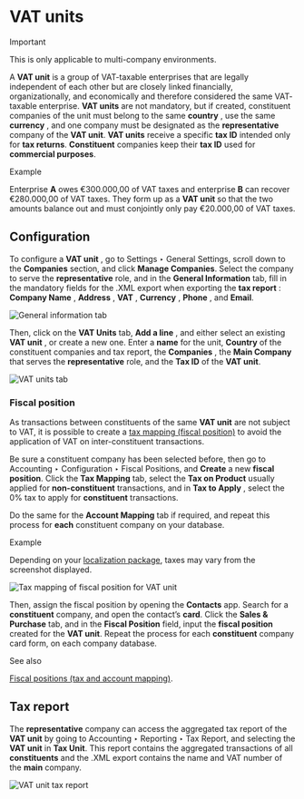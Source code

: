 # VAT units

<div class="alert alert-warning">
<p class="alert-title">
Important</p><p>This is only applicable to multi-company environments.</p>
</div>

A **VAT unit** is a group of VAT-taxable enterprises that are legally
independent of each other but are closely linked financially,
organizationally, and economically and therefore considered the same VAT-
taxable enterprise. **VAT units** are not mandatory, but if created,
constituent companies of the unit must belong to the same **country** , use
the same **currency** , and one company must be designated as the
**representative** company of the **VAT unit**. **VAT units** receive a
specific **tax ID** intended only for **tax returns**. **Constituent**
companies keep their **tax ID** used for **commercial purposes**.

<div class="alert alert-success">
<p class="alert-title">
Example</p><p>Enterprise <b>A</b> owes €300.000,00 of VAT taxes and enterprise <b>B</b> can recover €280.000,00 of
VAT taxes. They form up as a <b>VAT unit</b> so that the two amounts balance out and must conjointly
only pay €20.000,00 of VAT taxes.</p>
</div>

## Configuration

To configure a **VAT unit** , go to Settings ‣ General Settings, scroll down
to the **Companies** section, and click **Manage Companies**. Select the
company to serve the **representative** role, and in the **General
Information** tab, fill in the mandatory fields for the .XML export when
exporting the **tax report** : **Company Name** , **Address** , **VAT** ,
**Currency** , **Phone** , and **Email**.

![General information tab](../../../../_images/general.png)

Then, click on the **VAT Units** tab, **Add a line** , and either select an
existing **VAT unit** , or create a new one. Enter a **name** for the unit,
**Country** of the constituent companies and tax report, the **Companies** ,
the **Main Company** that serves the **representative** role, and the **Tax
ID** of the **VAT unit**.

![VAT units tab](../../../../_images/vat-unit.png)

### Fiscal position

As transactions between constituents of the same **VAT unit** are not subject
to VAT, it is possible to create a [tax mapping (fiscal
position)](../taxes/fiscal_positions) to avoid the application of VAT on
inter-constituent transactions.

Be sure a constituent company has been selected before, then go to Accounting
‣ Configuration ‣ Fiscal Positions, and **Create** a new **fiscal position**.
Click the **Tax Mapping** tab, select the **Tax on Product** usually applied
for **non-constituent** transactions, and in **Tax to Apply** , select the 0%
tax to apply for **constituent** transactions.

Do the same for the **Account Mapping** tab if required, and repeat this
process for **each** constituent company on your database.

<div class="alert alert-success">
<p class="alert-title">
Example</p><p>Depending on your <a href="../../fiscal_localizations">localization package</a>, taxes
may vary from the screenshot displayed.</p>
<img alt="Tax mapping of fiscal position for VAT unit" class="align-center" src="../../../../_images/fiscal-positions.png"/>
</div>

Then, assign the fiscal position by opening the **Contacts** app. Search for a
**constituent** company, and open the contact’s **card**. Click the **Sales &
Purchase** tab, and in the **Fiscal Position** field, input the **fiscal
position** created for the **VAT unit**. Repeat the process for each
**constituent** company card form, on each company database.

<div class="alert alert-secondary">
<p class="alert-title">
See also</p><p><a href="../taxes/fiscal_positions">Fiscal positions (tax and account mapping)</a>.</p>
</div>

## Tax report

The **representative** company can access the aggregated tax report of the
**VAT unit** by going to Accounting ‣ Reporting ‣ Tax Report, and selecting
the **VAT unit** in **Tax Unit**. This report contains the aggregated
transactions of all **constituents** and the .XML export contains the name and
VAT number of the **main** company.

![VAT unit tax report](../../../../_images/report.png)

